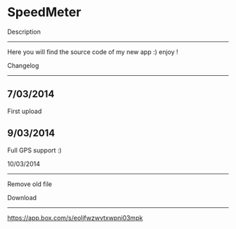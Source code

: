 SpeedMeter
==========
Description
___________

Here you will find the source code of my new app :)
enjoy !


Changelog
_______________
7/03/2014
--------
First upload

9/03/2014
---------
Full GPS support :)

10/03/2014
___________
Remove old file

Download
___________
https://app.box.com/s/eoljfwzwvtxwpni03mpk
